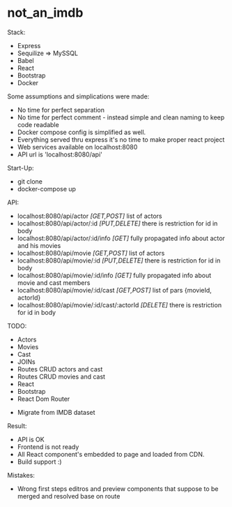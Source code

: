 # not_an_imdb

Stack:
* Express
* Sequilize => MySSQL
* Babel
* React
* Bootstrap
* Docker

Some assumptions and simplications were made:
* No time for perfect separation
* No time for perfect comment - instead simple and clean naming to keep code readable
* Docker compose config is simplified as well.
* Everything served thru express it's no time to make proper react project
* Web services available on localhost:8080
* API url is 'localhost:8080/api'

Start-Up:
* git clone
* docker-compose up

API:
* localhost:8080/api/actor *[GET,POST]* list of actors
* localhost:8080/api/actor/:id *[PUT,DELETE]* there is restriction for id in body
* localhost:8080/api/actor/:id/info *[GET]* fully propagated info about actor and his movies
* localhost:8080/api/movie *[GET,POST]* list of actors
* localhost:8080/api/movie/:id *[PUT,DELETE]* there is restriction for id in body
* localhost:8080/api/movie/:id/info *[GET]* fully propagated info about movie and cast members
* localhost:8080/api/movie/:id/cast *[GET,POST]* list of pars {movieId, actorId}
* localhost:8080/api/movie/:id/cast/:actorId *[DELETE]* there is restriction for id in body

TODO:
- Actors
- Movies
- Cast
- JOINs
- Routes CRUD actors and cast
- Routes CRUD movies and cast
- React
- Bootstrap
- React Dom Router
* Migrate from IMDB dataset

Result:
* API is OK
* Frontend is not ready
* All React component's embedded to page and loaded from CDN.
* Build support :) 

Mistakes:
* Wrong first steps editros and preview components that suppose to be merged and resolved base on route
